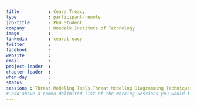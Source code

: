 ```yaml
---
title           : Ceara Treacy
type            : participant-remote
job-title       : PhD Student
company         : Dundalk Institute of Technology
image           : 
linkedin        : cearatreacy
twitter         : 
facebook        : 
website         :
email           : 
project-leader  :
chapter-leader  :
when-day        :
status          :
sessions : Threat Modeling Tools,Threat Modeling Diagramming Techniques,Threat Modeling Where do I Start?
# add above a comma delimited list of the Working Sessions you would like to attend (use the session's title)
---
```


<!-- put more details about participant here -->


